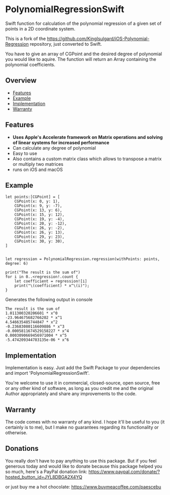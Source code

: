 # PolynomialRegressionSwift
Swift function for calculation of the polynomial regression of a given set of points in a 2D coordinate system.

This is a fork of the https://github.com/KingIsulgard/iOS-Polynomial-Regression repository, just converted to Swift.

You have to give an array of CGPoint and the desired degree of polynomial you would like to aquire. The function will return an Array containing the polynomial coefficients. 

## Overview
* [Features](#features)
* [Example](#example)
* [Implementation](#implementation)
* [Warranty](#warranty)

## Features
- **Uses Apple's Accelerate framework on Matrix operations and solving of linear systems for increased performance**
- Can calculate any degree of polynomial
- Easy to use
- Also contains a custom matrix class which allows to transpose a matrix or multiply two matrices
- runs on iOS and macOS

## Example

    let points:[CGPoint] = [
        CGPoint(x: 0, y: 1),
        CGPoint(x: 9, y: -7),
        CGPoint(x: 13, y: 6),
        CGPoint(x: 15, y: 12),
        CGPoint(x: 19, y: -4),
        CGPoint(x: 20, y: -12),
        CGPoint(x: 26, y: -2),
        CGPoint(x: 26, y: 13),
        CGPoint(x: 29, y: 23),
        CGPoint(x: 30, y: 30),
    ]


    let regression = PolynomialRegression.regression(withPoints: points, degree: 6)
    
    print("The result is the sum of")
    for i in 0..<regression!.count {
        let coefficient = regression![i]
        print("\(coefficient) * x^\(i)");
    }

Generates the following output in console
```
The result is the sum of
1.011300320206601 * x^0
-23.964675682766202 * x^1
4.546635485744847 * x^2
-0.23683080116609886 * x^3
-0.0005811674529158227 * x^4
0.0003090669456971004 * x^5
-5.474209344783135e-06 * x^6
```

## Implementation
Implementation is easy. Just add the Swift Package to your dependencies and import 'PolynomialRegressionSwift'.

You're welcome to use it in commercial, closed-source, open source, free or any other kind of software, as long as you credit me and the original Author appropriately and share any improvements to the code.

## Warranty
The code comes with no warranty of any kind. I hope it'll be useful to you (it certainly is to me), but I make no guarantees regarding its functionality or otherwise.

## Donations

You really don't have to pay anything to use this package. But if you feel generous today and would like to donate because this package helped you so much, here's a PayPal donation link: https://www.paypal.com/donate/?hosted_button_id=JYL8DBGA2X4YQ

or just buy me a hot chocolate: https://www.buymeacoffee.com/paescebu